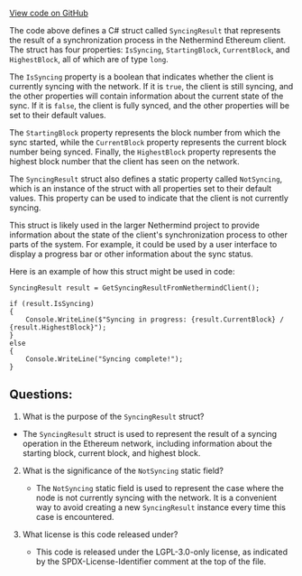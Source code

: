 [View code on GitHub](https://github.com/nethermindeth/nethermind/Nethermind.Facade/Eth/SyncingResult.cs)

The code above defines a C# struct called `SyncingResult` that represents the result of a synchronization process in the Nethermind Ethereum client. The struct has four properties: `IsSyncing`, `StartingBlock`, `CurrentBlock`, and `HighestBlock`, all of which are of type `long`. 

The `IsSyncing` property is a boolean that indicates whether the client is currently syncing with the network. If it is `true`, the client is still syncing, and the other properties will contain information about the current state of the sync. If it is `false`, the client is fully synced, and the other properties will be set to their default values.

The `StartingBlock` property represents the block number from which the sync started, while the `CurrentBlock` property represents the current block number being synced. Finally, the `HighestBlock` property represents the highest block number that the client has seen on the network.

The `SyncingResult` struct also defines a static property called `NotSyncing`, which is an instance of the struct with all properties set to their default values. This property can be used to indicate that the client is not currently syncing.

This struct is likely used in the larger Nethermind project to provide information about the state of the client's synchronization process to other parts of the system. For example, it could be used by a user interface to display a progress bar or other information about the sync status. 

Here is an example of how this struct might be used in code:

```
SyncingResult result = GetSyncingResultFromNethermindClient();

if (result.IsSyncing)
{
    Console.WriteLine($"Syncing in progress: {result.CurrentBlock} / {result.HighestBlock}");
}
else
{
    Console.WriteLine("Syncing complete!");
}
```
## Questions: 
 1. What is the purpose of the `SyncingResult` struct?
   - The `SyncingResult` struct is used to represent the result of a syncing operation in the Ethereum network, including information about the starting block, current block, and highest block.

2. What is the significance of the `NotSyncing` static field?
   - The `NotSyncing` static field is used to represent the case where the node is not currently syncing with the network. It is a convenient way to avoid creating a new `SyncingResult` instance every time this case is encountered.

3. What license is this code released under?
   - This code is released under the LGPL-3.0-only license, as indicated by the SPDX-License-Identifier comment at the top of the file.